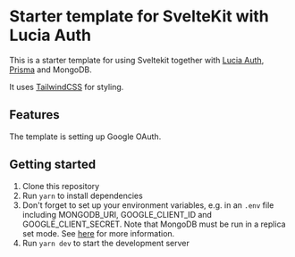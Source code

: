 # Starter template for SvelteKit with Lucia Auth

This is a starter template for using Sveltekit together with [Lucia Auth](https://github.com/pilcrowOnPaper/lucia), [Prisma](https://github.com/prisma/prisma) and MongoDB. 

It uses [TailwindCSS](https://tailwindcss.com/) for styling.

## Features

The template is setting up Google OAuth.

## Getting started

1. Clone this repository
2. Run `yarn` to install dependencies
3. Don't forget to set up your environment variables, e.g. in an `.env` file including MONGODB_URI, GOOGLE_CLIENT_ID and GOOGLE_CLIENT_SECRET.
Note that MongoDB must be run in a replica set mode. See [here](https://docs.mongodb.com/manual/tutorial/deploy-replica-set/) for more information.
4. Run `yarn dev` to start the development server




